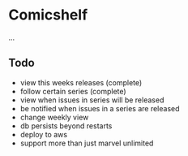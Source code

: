 # Comicshelf

...

## Todo

- view this weeks releases (complete)
- follow certain series (complete)
- view when issues in series will be released
- be notified when issues in a series are released
- change weekly view
- db persists beyond restarts
- deploy to aws
- support more than just marvel unlimited
